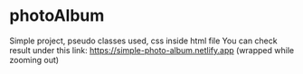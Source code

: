 # photoAlbum
Simple project, pseudo classes used, css inside html file
You can check result under this link: https://simple-photo-album.netlify.app (wrapped while zooming out)
